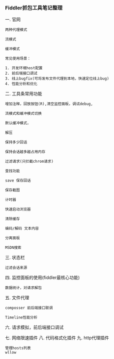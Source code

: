 ### Fiddler抓包工具笔记整理

一. 官网

	两种代理模式

	流模式

	缓冲模式

	常见使用场景：

	1. 开发环境host配置
	2. 前后端接口调试
	3. 线上bugfix(可将发布文件代理到本地，快速定位线上bug)
	4. 性能分析和优化


二. 工具条常用功能

	增加注释，回放按钮(R),清空监控面板，调试debug,

	流模式和缓冲模式切换
	
	默认缓冲模式，

	解压
	
	保持多少回话
	
	保持会话越多越占用内存

	过滤请求(只拦截chrom请求)

	查找功能

	save 保存回话

	保存截图

	计时器

	快速启动浏览器

	清除缓存

	编码/解码 文本内容

	分离面板

	MSDN搜索


三. 状态栏

	过滤会话来源

四. 监控面板的使用(fiddler最核心功能)

	数据统计，对请求解包


五. 文件代理

	composser 前后端接口联调

	Timeline性能分析

六. 请求模拟，前后端接口调试

七. 网络限速插件
八. 代码格式化插件
九. http代理插件

	管理hosts列表
	wllow

